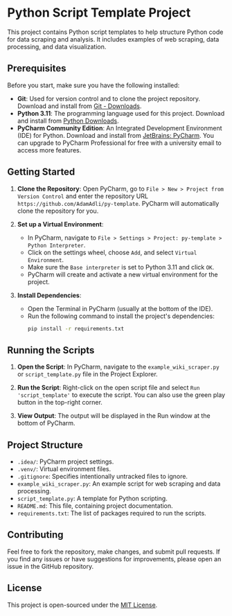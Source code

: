 # Python Script Template Project

This project contains Python script templates to help structure Python code for data scraping and analysis. It includes examples of web scraping, data processing, and data visualization.

## Prerequisites

Before you start, make sure you have the following installed:

- **Git**: Used for version control and to clone the project repository. Download and install from [Git - Downloads](https://git-scm.com/downloads).
- **Python 3.11**: The programming language used for this project. Download and install from [Python Downloads](https://www.python.org/downloads/).
- **PyCharm Community Edition**: An Integrated Development Environment (IDE) for Python. Download and install from [JetBrains: PyCharm](https://www.jetbrains.com/pycharm/download/). You can upgrade to PyCharm Professional for free with a university email to access more features.

## Getting Started

1. **Clone the Repository**: Open PyCharm, go to `File > New > Project from Version Control` and enter the repository URL `https://github.com/AdamAdli/py-template`. PyCharm will automatically clone the repository for you.

2. **Set up a Virtual Environment**:
    - In PyCharm, navigate to `File > Settings > Project: py-template > Python Interpreter`.
    - Click on the settings wheel, choose `Add`, and select `Virtual Environment`.
    - Make sure the `Base interpreter` is set to Python 3.11 and click `OK`.
    - PyCharm will create and activate a new virtual environment for the project.

3. **Install Dependencies**:
    - Open the Terminal in PyCharm (usually at the bottom of the IDE).
    - Run the following command to install the project's dependencies:
      ```bash
      pip install -r requirements.txt
      ```

## Running the Scripts

1. **Open the Script**: In PyCharm, navigate to the `example_wiki_scraper.py` or `script_template.py` file in the Project Explorer.

2. **Run the Script**: Right-click on the open script file and select `Run 'script_template'` to execute the script. You can also use the green play button in the top-right corner.

3. **View Output**: The output will be displayed in the Run window at the bottom of PyCharm.

## Project Structure

- `.idea/`: PyCharm project settings.
- `.venv/`: Virtual environment files.
- `.gitignore`: Specifies intentionally untracked files to ignore.
- `example_wiki_scraper.py`: An example script for web scraping and data processing.
- `script_template.py`: A template for Python scripting.
- `README.md`: This file, containing project documentation.
- `requirements.txt`: The list of packages required to run the scripts.

## Contributing

Feel free to fork the repository, make changes, and submit pull requests. If you find any issues or have suggestions for improvements, please open an issue in the GitHub repository.

## License

This project is open-sourced under the [MIT License](https://opensource.org/licenses/MIT).

